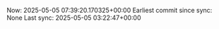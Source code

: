 Now: 2025-05-05 07:39:20.170325+00:00 Earliest commit since sync: None Last sync: 2025-05-05 03:22:47+00:00
